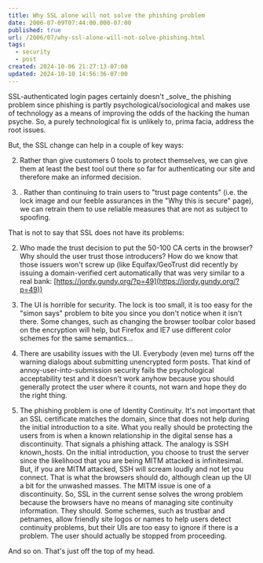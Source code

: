 ```yaml
---
title: Why SSL alone will not solve the phishing problem
date: 2006-07-09T07:44:00.000-07:00
published: true
url: /2006/07/why-ssl-alone-will-not-solve-phishing.html
tags:
  - security
  - post
created: 2024-10-06 21:27:13-07:00
updated: 2024-10-10 14:56:36-07:00
---
```


SSL-authenticated login pages certainly doesn't \_solve\_ the phishing problem since phishing is partly psychological/sociological and makes use of technology as a means of improving the odds of the hacking the human psyche. So, a purely technological fix is unlikely to, prima facia, address the root issues.  
  
But, the SSL change can help in a couple of key ways:  
  

  
2.  Rather than give customers 0 tools to protect themselves, we can give them at least the best tool out there so far for authenticating our site and therefore make an informed decision.
  
4.  . Rather than continuing to train users to "trust page contents" (i.e. the lock image and our feeble assurances in the "Why this is secure" page), we can retrain them to use reliable measures that are not as subject to spoofing.
  

  
  
That is not to say that SSL does not have its problems:  
  

  
2.  Who made the trust decision to put the 50-100 CA certs in the browser? Why should the user trust those introducers? How do we know that those issuers won't screw up (like Equifax/GeoTrust did recently by issuing a domain-verified cert automatically that was very similar to a real bank: [https://jordy.gundy.org/?p=49](https://jordy.gundy.org/?p=49))
  
4.    
    The UI is horrible for security. The lock is too small, it is too easy for the "simon says" problem to bite you since you don't notice when it isn't there. Some changes, such as changing the browser toolbar color based on the encryption will help, but Firefox and IE7 use different color schemes for the same semantics...
  
6.  There are usability issues with the UI. Everybody (even me) turns off the warning dialogs about submitting unencrypted form posts. That kind of annoy-user-into-submission security fails the psychological acceptability test and it doesn't work anyhow because you should generally protect the user where it counts, not warn and hope they do the right thing.
  
8.  The phishing problem is one of Identity Continuity. It's not important that an SSL certificate matches the domain, since that does not help during the initial introduction to a site. What you really should be protecting the users from is when a known relationship in the digital sense has a discontinuity. That signals a phishing attack. The analogy is SSH known\_hosts. On the initial introduction, you choose to trust the server since the likelihood that you are being MITM attacked is infinitesimal. But, if you are MITM attacked, SSH will scream loudly and not let you connect. That is what the browsers should do, although clean up the UI a bit for the unwashed masses. The MITM issue is one of a discontinuity. So, SSL in the current sense solves the wrong problem because the browsers have no means of managing site continuity information. They should. Some schemes, such as trustbar and petnames, allow friendly site logos or names to help users detect continuity problems, but their UIs are too easy to ignore if there is a problem. The user should actually be stopped from proceeding.
  

  
  
And so on. That's just off the top of my head.